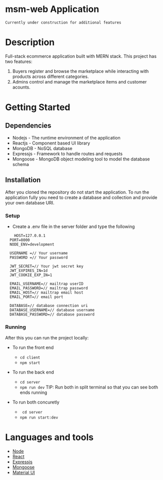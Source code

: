 # msm-web Application

<code>Currently under construction for additional features</code>

# Description

Full-stack ecommerce application built with MERN stack. This project has two features:

1. Buyers register and browse the marketplace while interacting with products across different categories.
2. Admins control and manage the marketplace items and customer acounts.

# Getting Started

## Dependencies

- Nodejs - The runtime environment of the application
- Reactjs - Component based UI library
- MongoDB - NoSQL database
- Expressjs - Framework to handle routes and requests
- Mongoose - MongoDB object modeling tool to model the database schema

## Installation

After you cloned the repository do not start the application. To run the application fully you need to create a database and collection and provide your own database URI.

### Setup

- Create a .env file in the server folder and type the following

```
    HOST=127.0.0.1
  PORT=8000
  NODE_ENV=development

  USERNAME =// Your username
  PASSWORD =// Your password

  JWT_SECRET=// Your jwt secret key
  JWT_EXPIRES_IN=1d
  JWT_COOKIE_EXP_IN=1

  EMAIL_USERNAME=// mailtrap userID
  EMAIL_PASSWORD=// mailtrap password
  EMAIL_HOST=// mailtrap email host
  EMAIL_PORT=// email port

  DATABASE=// database connection uri
  DATABASE_USERNAME=// database username
  DATABASE_PASSWORD=// database password
```

### Running

After this you can run the project locally:

- To run the front end
  - <code>cd client</code>
  - <code>npm start</code>
- To run the back end

  - <code>cd server</code>
  - <code>npm run dev</code>
    TIP: Run both in split terminal so that you can see both ends running

- To run both concuretly
  - <code> cd server </code>
  - <code>npm run start:dev </code>

# Languages and tools

- [Node](https://nodejs.org)
- [React](https://reactjs.org/)
- [Expressjs](https://expressjs.com)
- [Mongoose](https://mongoosejs.com)
- [Material UI](https://mui.com/)
